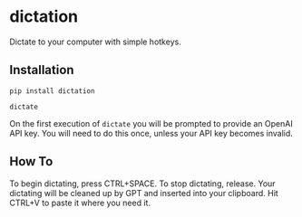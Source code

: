 # dictation
Dictate to your computer with simple hotkeys.

## Installation
`pip install dictation`

`dictate`

On the first execution of `dictate` you will be prompted to provide an OpenAI API key. You will need to do this once, unless your API key becomes invalid.

## How To
To begin dictating, press CTRL+SPACE. To stop dictating, release. Your dictating will be cleaned up by GPT and inserted into your clipboard. Hit CTRL+V to paste it where you need it.